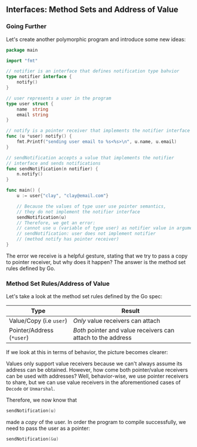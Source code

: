 ## Interfaces: Method Sets and Address of Value

### Going Further

Let's create another polymorphic program and introduce some new ideas:

```go
package main

import "fmt"

// notifier is an interface that defines notification type bahvior
type notifier interface {
	notify()
}

// user represents a user in the program
type user struct {
	name  string
	email string
}

// notify is a pointer receiver that implements the notifier interface
func (u *user) notify() {
	fmt.Printf("sending user email to %s<%s>\n", u.name, u.email)
}

// sendNotification accepts a value that implements the notifier 
// interface and sends notifications
func sendNotification(n notifier) {
	n.notify()
}

func main() {
	u := user{"clay", "clay@email.com"}

	// Because the values of type user use pointer semantics,
	// they do not implement the notifier interface
	sendNotification(u)
	// Therefore, we get an error:
	// cannot use u (variable of type user) as notifier value in argument to
	// sendNotification: user does not implement notifier 
	// (method notify has pointer receiver)
}
```

The error we receive is a helpful gesture, stating that we try to pass a copy to pointer receiver, but why does it happen? The answer is the method set rules defined by Go.

### Method Set Rules/Address of Value

Let's take a look at the method set rules defined by the Go spec:

| Type                      | Result                                                       |
| ------------------------- | ------------------------------------------------------------ |
| Value/Copy (i.e `user`)   | _Only_ value receivers can attach                            |
| Pointer/Address (`*user`) | _Both_ pointer and value receivers can attach to the address |

If we look at this in terms of behavior, the picture becomes clearer: 

Values only support value receivers because we can't always assume its address can be obtained. However, how come both pointer/value receivers can be used with addresses? Well, behavior-wise, we use pointer receivers to share, but we can use value receivers in the aforementioned cases of `Decode` or `Unmarshal`.

Therefore, we now know that

```go
sendNotification(u)
```

made a _copy_ of the user. In order the program to compile successfully, we need to pass the user as a pointer:

```go
sendNotification(&u)
```

